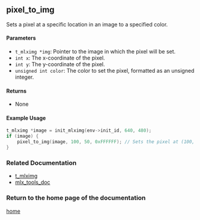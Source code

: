 ## pixel_to_img
Sets a pixel at a specific location in an image to a specified color.

#### Parameters
- `t_mlximg *img`: Pointer to the image in which the pixel will be set.
- `int x`: The x-coordinate of the pixel.
- `int y`: The y-coordinate of the pixel.
- `unsigned int color`: The color to set the pixel, formatted as an unsigned integer.

#### Returns
- None

#### Example Usage
```c
t_mlximg *image = init_mlximg(env->init_id, 640, 480);
if (image) {
    pixel_to_img(image, 100, 50, 0xFFFFFF); // Sets the pixel at (100, 50) to white
}
```

### Related Documentation
- [t_mlximg](./t_mlximg.md)
- [mlx_tools_doc](./mlx-tools-doc.md)

### Return to the home page of the documentation
[home](../home.md)
